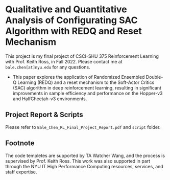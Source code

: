 # Qualitative and Quantitative Analysis of Configurating SAC Algorithm with REDQ and Reset Mechanism

This project is my final project of CSCI-SHU 375 Reinforcement Learning with Prof. Keith Ross, in Fall 2022. Please contact me at `bale.chen[at]nyu.edu` for any questions.

* This paper explores the application of Randomized Ensembled Double-Q Learning (REDQ) and a reset mechanism to the Soft-Actor Critics (SAC) algorithm in deep reinforcement learning, resulting in significant improvements in sample efficiency and performance on the Hopper-v3 and HalfCheetah-v3 environments.

## Project Report & Scripts

Please refer to `Bale_Chen_RL_Final_Project_Report.pdf` and `script` folder.

## Footnote

The code templetes are supported by TA Watcher Wang, and the process is supervised by Prof. Keith Ross. This work was also supported in part through the NYU IT High Performance Computing resources, services, and staff expertise. 
